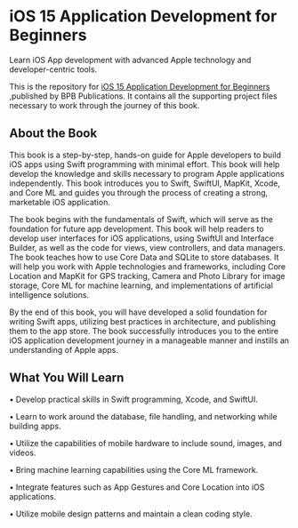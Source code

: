 # iOS 15 Application Development for Beginners 

Learn iOS App development with advanced Apple technology and developer-centric tools.

This is the repository for [iOS 15 Application Development for Beginners 
](https://bpbonline.com/products/ios-15-application-development-for-beginners?_pos=1&_sid=0864c1713&_ss=r),published by BPB Publications. It contains all the supporting project files necessary to work through the journey of this book.

## About the Book
This book is a step-by-step, hands-on guide for Apple developers to build iOS apps using Swift programming with minimal effort. This book will help develop the knowledge and skills necessary to program Apple applications independently. This book introduces you to Swift, SwiftUI, MapKit, Xcode, and Core ML and guides you through the process of creating a strong, marketable iOS application.

The book begins with the fundamentals of Swift, which will serve as the foundation for future app development. This book will help readers to develop user interfaces for iOS applications, using SwiftUI and Interface Builder, as well as the code for views, view controllers, and data managers. The book teaches how to use Core Data and SQLite to store databases. It will help you work with Apple technologies and frameworks, including Core Location and MapKit for GPS tracking, Camera and Photo Library for image storage, Core ML for machine learning, and implementations of artificial intelligence solutions.

By the end of this book, you will have developed a solid foundation for writing Swift apps, utilizing best practices in architecture, and publishing them to the app store. The book successfully introduces you to the entire iOS application development journey in a manageable manner and instills an understanding of Apple apps.

## What You Will Learn
•	Develop practical skills in Swift programming, Xcode, and SwiftUI.

•	Learn to work around the database, file handling, and networking while building apps.

•	Utilize the capabilities of mobile hardware to include sound, images, and videos.

•	Bring machine learning capabilities using the Core ML framework.

•	Integrate features such as App Gestures and Core Location into iOS applications.

•	Utilize mobile design patterns and maintain a clean coding style.

